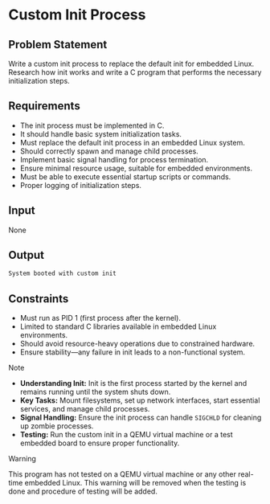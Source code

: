 # Custom Init Process

## Problem Statement

Write a custom init process to replace the default init for embedded Linux. Research how init works and write a C program that performs the necessary initialization steps.

## Requirements

- The init process must be implemented in C.
- It should handle basic system initialization tasks.
- Must replace the default init process in an embedded Linux system.
- Should correctly spawn and manage child processes.
- Implement basic signal handling for process termination.
- Ensure minimal resource usage, suitable for embedded environments.
- Must be able to execute essential startup scripts or commands.
- Proper logging of initialization steps.

## Input

None

## Output

```bash
System booted with custom init
```

## Constraints

- Must run as PID 1 (first process after the kernel).
- Limited to standard C libraries available in embedded Linux environments.
- Should avoid resource-heavy operations due to constrained hardware.
- Ensure stability—any failure in init leads to a non-functional system.

> [!NOTE]
>
> - **Understanding Init:** Init is the first process started by the kernel and remains running until the system shuts down.
> - **Key Tasks:** Mount filesystems, set up network interfaces, start essential services, and manage child processes.
> - **Signal Handling:** Ensure the init process can handle `SIGCHLD` for cleaning up zombie processes.
> - **Testing:** Run the custom init in a QEMU virtual machine or a test embedded board to ensure proper functionality.

> [!WARNING]
> This program has not tested on a QEMU virtual machine or any other real-time embedded Linux. This warning will be removed when the testing is done and procedure of testing will be added.
